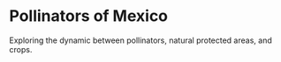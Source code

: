 # Pollinators of Mexico

Exploring the dynamic between pollinators, natural protected areas, and crops.
